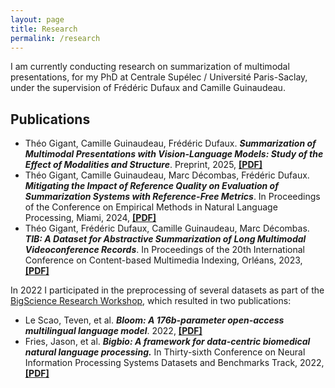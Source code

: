 ```yaml
---
layout: page
title: Research
permalink: /research
---
```



I am currently conducting research on summarization of multimodal presentations, for my PhD at Centrale Supélec / Université Paris-Saclay, under the supervision of Frédéric Dufaux and Camille Guinaudeau.

## Publications

* Théo Gigant, Camille Guinaudeau, Frédéric Dufaux. ***Summarization of Multimodal Presentations with Vision-Language Models: Study of the Effect of Modalities and Structure***. Preprint, 2025, [**[PDF]**](https://arxiv.org/abs/2504.10049)
* Théo Gigant, Camille Guinaudeau, Marc Décombas, Frédéric Dufaux. ***Mitigating the Impact of Reference Quality on Evaluation of Summarization Systems with Reference-Free Metrics***. In Proceedings of the Conference on Empirical Methods in Natural Language Processing, Miami, 2024, [**[PDF]**](https://aclanthology.org/2024.emnlp-main.1078/)
* Théo Gigant, Frédéric Dufaux, Camille Guinaudeau, Marc Décombas. ***TIB: A Dataset for Abstractive Summarization of Long Multimodal Videoconference Records***. In Proceedings of the 20th International Conference on Content-based Multimedia Indexing, Orléans, 2023, [**[PDF]**](https://dl.acm.org/doi/10.1145/3617233.3617238)

In 2022 I participated in the preprocessing of several datasets as part of the [BigScience Research Workshop](https://bigscience.huggingface.co/), which resulted in two publications:

* Le Scao, Teven, et al. ***Bloom: A 176b-parameter open-access multilingual language model***. 2022, [**[PDF]**](https://inria.hal.science/hal-03850124/)
* Fries, Jason, et al. ***Bigbio: A framework for data-centric biomedical natural language processing.*** In Thirty-sixth Conference on Neural Information Processing Systems Datasets and Benchmarks Track, 2022, [**[PDF]**](https://proceedings.neurips.cc/paper_files/paper/2022/hash/a583d2197eafc4afdd41f5b8765555c5-Abstract-Datasets_and_Benchmarks.html)